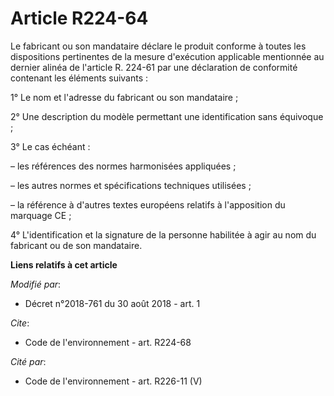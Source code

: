 # Article R224-64

Le fabricant ou son mandataire déclare le produit conforme à toutes les dispositions pertinentes de la mesure d'exécution
applicable mentionnée au dernier alinéa de l'article R. 224-61 par une déclaration de conformité contenant les éléments
suivants :

1° Le nom et l'adresse du fabricant ou son mandataire ;

2° Une description du modèle permettant une identification sans équivoque ;

3° Le cas échéant :

– les références des normes harmonisées appliquées ;

– les autres normes et spécifications techniques utilisées ;

– la référence à d'autres textes européens relatifs à l'apposition du marquage CE ;

4° L'identification et la signature de la personne habilitée à agir au nom du fabricant ou de son mandataire.

**Liens relatifs à cet article**

_Modifié par_:

  - Décret n°2018-761 du 30 août 2018 - art. 1

_Cite_:

  - Code de l'environnement - art. R224-68

_Cité par_:

  - Code de l'environnement - art. R226-11 (V)
